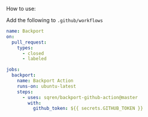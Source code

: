 How to use:

Add the following to `.github/workflows`

```yml
name: Backport
on:
  pull_request:
    types:
      - closed
      - labeled

jobs:
  backport:
    name: Backport Action
    runs-on: ubuntu-latest
    steps:
      - uses: sqren/backport-github-action@master
        with:
          github_token: ${{ secrets.GITHUB_TOKEN }}
```
